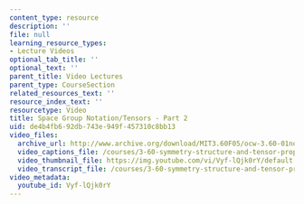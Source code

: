 ```yaml
---
content_type: resource
description: ''
file: null
learning_resource_types:
- Lecture Videos
optional_tab_title: ''
optional_text: ''
parent_title: Video Lectures
parent_type: CourseSection
related_resources_text: ''
resource_index_text: ''
resourcetype: Video
title: Space Group Notation/Tensors - Part 2
uid: de4b4fb6-92db-743e-949f-457310c8bb13
video_files:
  archive_url: http://www.archive.org/download/MIT3.60F05/ocw-3.60-01nov2005-pt2-220k.mp4
  video_captions_file: /courses/3-60-symmetry-structure-and-tensor-properties-of-materials-fall-2005/5a1be51a172c598480a05c118d52f07e_Vyf-lQjk0rY.vtt
  video_thumbnail_file: https://img.youtube.com/vi/Vyf-lQjk0rY/default.jpg
  video_transcript_file: /courses/3-60-symmetry-structure-and-tensor-properties-of-materials-fall-2005/ca9e4e8c347e445df329bbb51916cb8a_Vyf-lQjk0rY.pdf
video_metadata:
  youtube_id: Vyf-lQjk0rY
---
```

